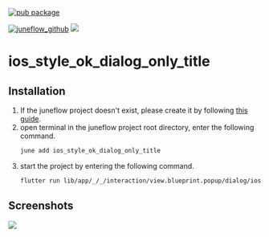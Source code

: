 [![pub package](https://img.shields.io/pub/v/ios_style_ok_dialog_only_title.svg)](https://pub.dartlang.org/packages/ios_style_ok_dialog_only_title)

[![juneflow_github](https://img.shields.io/badge/Juneflow-GitHub-181717?style=for-the-badge&logo=github)](https://github.com/melodysdreamj/juneflow)
[![](https://img.shields.io/badge/View-Hub-007bff?style=for-the-badge&logo=flutter)](https://view.juneflow.org/)

# ios_style_ok_dialog_only_title

##  Installation
1. If the juneflow project doesn't exist, please create it by following [this guide](https://doc.juneflow.org/).
2. open terminal in the juneflow project root directory, enter the following command.
    ```bash
    june add ios_style_ok_dialog_only_title
    ```
3. start the project by entering the following command.
    ```bash
    flutter run lib/app/_/_/interaction/view.blueprint.popup/dialog/ios_style_ok_dialog_only_title/usage.dart -d chrome
    ```

## Screenshots
![](https://github.com/juneview-songdo/ios_style_ok_dialog_only_title/assets/21379657/0055bc3c-19d7-4320-81bf-716e577097fe)

